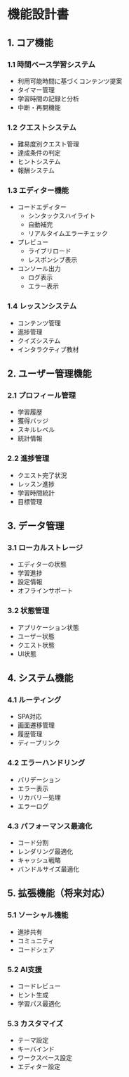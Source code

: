 # 機能設計書

## 1. コア機能

### 1.1 時間ベース学習システム
- 利用可能時間に基づくコンテンツ提案
- タイマー管理
- 学習時間の記録と分析
- 中断・再開機能

### 1.2 クエストシステム
- 難易度別クエスト管理
- 達成条件の判定
- ヒントシステム
- 報酬システム

### 1.3 エディター機能
- コードエディター
  - シンタックスハイライト
  - 自動補完
  - リアルタイムエラーチェック
- プレビュー
  - ライブリロード
  - レスポンシブ表示
- コンソール出力
  - ログ表示
  - エラー表示

### 1.4 レッスンシステム
- コンテンツ管理
- 進捗管理
- クイズシステム
- インタラクティブ教材

## 2. ユーザー管理機能

### 2.1 プロフィール管理
- 学習履歴
- 獲得バッジ
- スキルレベル
- 統計情報

### 2.2 進捗管理
- クエスト完了状況
- レッスン進捗
- 学習時間統計
- 目標管理

## 3. データ管理

### 3.1 ローカルストレージ
- エディターの状態
- 学習進捗
- 設定情報
- オフラインサポート

### 3.2 状態管理
- アプリケーション状態
- ユーザー状態
- クエスト状態
- UI状態

## 4. システム機能

### 4.1 ルーティング
- SPA対応
- 画面遷移管理
- 履歴管理
- ディープリンク

### 4.2 エラーハンドリング
- バリデーション
- エラー表示
- リカバリー処理
- エラーログ

### 4.3 パフォーマンス最適化
- コード分割
- レンダリング最適化
- キャッシュ戦略
- バンドルサイズ最適化

## 5. 拡張機能（将来対応）

### 5.1 ソーシャル機能
- 進捗共有
- コミュニティ
- コードシェア

### 5.2 AI支援
- コードレビュー
- ヒント生成
- 学習パス最適化

### 5.3 カスタマイズ
- テーマ設定
- キーバインド
- ワークスペース設定
- エディター設定 